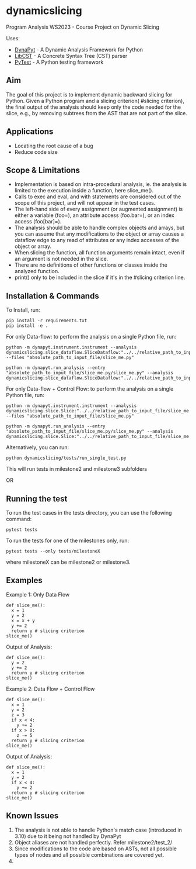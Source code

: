 # dynamicslicing
Program Analysis WS2023 - Course Project on Dynamic Slicing

Uses:
* [DynaPyt](https://github.com/sola-st/DynaPyt) - A Dynamic Analysis Framework for Python
* [LibCST](https://github.com/Instagram/LibCST) - A Concrete Syntax Tree (CST) parser
* [PyTest](https://github.com/pytest-dev/pytest/) - A Python testing framework

## Aim
The goal of this project is to implement dynamic backward slicing for Python. Given a Python program and a slicing criterion( #slicing criterion), the final output of the analysis should keep only the code needed for the slice, e.g., by removing subtrees from the AST that are not part of the slice.

## Applications
* Locating the root cause of a bug
* Reduce code size

## Scope & Limitations
* Implementation is based on intra-procedural analysis, ie. the analysis is limited to the execution inside a function, here slice_me().
* Calls to exec and eval, and with statements are considered out of the scope of this project, and will not appear in the test cases.
* The left-hand side of every assignment (or augmented assignment) is either a variable (foo=), an attribute access (foo.bar=), or an index access (foo[bar]=).
* The analysis should be able to handle complex objects and arrays, but you can assume that any modifications to the object or array causes a dataflow edge to any read of attributes or any index accesses of the object or array.
* When slicing the function, all function arguments remain intact, even if an argument is not needed in the slice.
* There are no definitions of other functions or classes inside the analyzed function.
* print() only to be included in the slice if it's in the #slicing criterion line.


## Installation & Commands

To Install, run:
```console
pip install -r requirements.txt
pip install -e .
```

For only Data-flow: to perform the analysis on a single Python file, run:
```console
python -m dynapyt.instrument.instrument --analysis dynamicslicing.slice_dataflow.SliceDataflow:"../../relative_path_to_input_file/slice_me.py" --files "absolute_path_to_input_file/slice_me.py"

python -m dynapyt.run_analysis --entry "absolute_path_to_input_file/slice_me.py/slice_me.py" --analysis dynamicslicing.slice_dataflow.SliceDataflow:"../../relative_path_to_input_file/slice_me.py"
```

For only Data-flow + Control Flow: to perform the analysis on a single Python file, run:
```console
python -m dynapyt.instrument.instrument --analysis dynamicslicing.slice.Slice:"../../relative_path_to_input_file/slice_me.py" --files "absolute_path_to_input_file/slice_me.py"

python -m dynapyt.run_analysis --entry "absolute_path_to_input_file/slice_me.py/slice_me.py" --analysis dynamicslicing.slice.Slice:"../../relative_path_to_input_file/slice_me.py"
```

Alternatively, you can run:
```console
python dynamicslicing/tests/run_single_test.py
```
This will run tests in milestone2 and milestone3 subfolders

OR 

## Running the test

To run the test cases in the tests directory, you can use the following command:
```console
pytest tests
```
To run the tests for one of the milestones only, run:
```console
pytest tests --only tests/milestoneX
```
where milestoneX can be milestone2 or milestone3.

## Examples
Example 1: Only Data Flow
```console
def slice_me():
  x = 1
  y = 2
  x = x + y
  y += 2
  return y # slicing criterion
slice_me()
```

Output of Analysis:
```console
def slice_me():
  y = 2
  y += 2
  return y # slicing criterion
slice_me()
```


Example 2: Data Flow + Control Flow
```console
def slice_me():
  x = 1
  y = 2
  z = 3
  if x < 4:
    y += 2
  if x > 0:
    z -= 5
  return y # slicing criterion
slice_me()
```

Output of Analysis:
```console
def slice_me():
  x = 1
  y = 2
  if x < 4:
    y += 2
  return y # slicing criterion
slice_me()
```

## Known Issues
1. The analysis is not able to handle Python's match case (introduced in 3.10) due to it being not handled by DynaPyt
2. Object aliases are not handled perfectly. Refer milestone2/test_2/
3. Since modifications to the code are based on ASTs, not all possible types of nodes and all possible combinations are covered yet.
4. 
